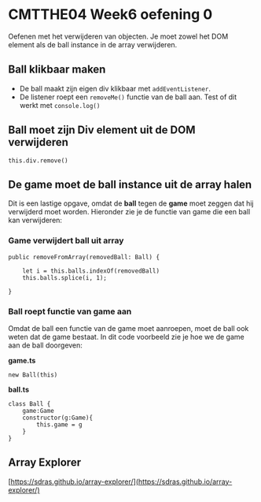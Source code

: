 # CMTTHE04 Week6 oefening 0

Oefenen met het verwijderen van objecten. Je moet zowel het DOM element als de ball instance in de array verwijderen.

## Ball klikbaar maken

 - De ball maakt zijn eigen div klikbaar met `addEventListener`. 
 - De listener roept een `removeMe()` functie van de ball aan. Test of dit werkt met `console.log()`


## Ball moet zijn Div element uit de DOM verwijderen

```
this.div.remove()
```

## De game moet de ball instance uit de array halen

Dit is een lastige opgave, omdat de **ball** tegen de **game** moet zeggen dat hij verwijderd moet worden. Hieronder zie je de functie van game die een ball kan verwijderen:

### Game verwijdert ball uit array

```
public removeFromArray(removedBall: Ball) {

    let i = this.balls.indexOf(removedBall)
    this.balls.splice(i, 1);

}
```

### Ball roept functie van game aan

Omdat de ball een functie van de game moet aanroepen, moet de ball ook weten dat de game bestaat. In dit code voorbeeld zie je hoe we de game aan de ball doorgeven:

**game.ts**
```
new Ball(this)
```

**ball.ts**
```
class Ball {
    game:Game
    constructor(g:Game){
        this.game = g
    }
}
```

## Array Explorer

[https://sdras.github.io/array-explorer/](https://sdras.github.io/array-explorer/)
